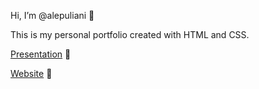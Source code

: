 Hi, I’m @alepuliani 👋

This is my personal portfolio created with HTML and CSS.

[Presentation](https://drive.google.com/file/d/1jRYaEa1SCkrtu-2LTarH-gvpZkMgnQ4s/view?usp=sharing) 📁

[Website](https://alepuliani.github.io/alessandrapuliani-portfolio/) 🔗
